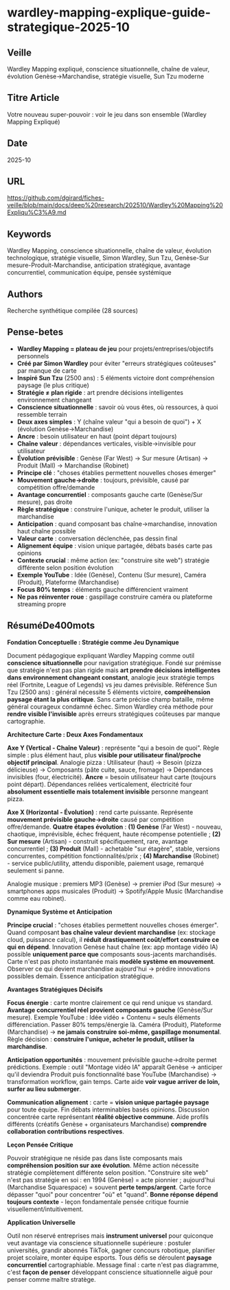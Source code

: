 # wardley-mapping-explique-guide-strategique-2025-10

## Veille
Wardley Mapping expliqué, conscience situationnelle, chaîne de valeur, évolution Genèse→Marchandise, stratégie visuelle, Sun Tzu moderne

## Titre Article
Votre nouveau super-pouvoir : voir le jeu dans son ensemble (Wardley Mapping Expliqué)

## Date
2025-10

## URL
https://github.com/dgirard/fiches-veille/blob/main/docs/deep%20research/202510/Wardley%20Mapping%20Expliqu%C3%A9.md

## Keywords
Wardley Mapping, conscience situationnelle, chaîne de valeur, évolution technologique, stratégie visuelle, Simon Wardley, Sun Tzu, Genèse-Sur mesure-Produit-Marchandise, anticipation stratégique, avantage concurrentiel, communication équipe, pensée systémique

## Authors
Recherche synthétique compilée (28 sources)

## Pense-betes
- **Wardley Mapping = plateau de jeu** pour projets/entreprises/objectifs personnels
- **Créé par Simon Wardley** pour éviter "erreurs stratégiques coûteuses" par manque de carte
- **Inspiré Sun Tzu** (2500 ans) : 5 éléments victoire dont compréhension paysage (le plus critique)
- **Stratégie ≠ plan rigide** : art prendre décisions intelligentes environnement changeant
- **Conscience situationnelle** : savoir où vous êtes, où ressources, à quoi ressemble terrain
- **Deux axes simples** : Y (chaîne valeur "qui a besoin de quoi") + X (évolution Genèse→Marchandise)
- **Ancre** : besoin utilisateur en haut (point départ toujours)
- **Chaîne valeur** : dépendances verticales, visible→invisible pour utilisateur
- **Évolution prévisible** : Genèse (Far West) → Sur mesure (Artisan) → Produit (Mall) → Marchandise (Robinet)
- **Principe clé** : "choses établies permettent nouvelles choses émerger"
- **Mouvement gauche→droite** : toujours, prévisible, causé par compétition offre/demande
- **Avantage concurrentiel** : composants gauche carte (Genèse/Sur mesure), pas droite
- **Règle stratégique** : construire l'unique, acheter le produit, utiliser la marchandise
- **Anticipation** : quand composant bas chaîne→marchandise, innovation haut chaîne possible
- **Valeur carte** : conversation déclenchée, pas dessin final
- **Alignement équipe** : vision unique partagée, débats basés carte pas opinions
- **Contexte crucial** : même action (ex: "construire site web") stratégie différente selon position évolution
- **Exemple YouTube** : Idée (Genèse), Contenu (Sur mesure), Caméra (Produit), Plateforme (Marchandise)
- **Focus 80% temps** : éléments gauche différencient vraiment
- **Ne pas réinventer roue** : gaspillage construire caméra ou plateforme streaming propre

## RésuméDe400mots

**Fondation Conceptuelle : Stratégie comme Jeu Dynamique**

Document pédagogique expliquant Wardley Mapping comme outil **conscience situationnelle** pour navigation stratégique. Fondé sur prémisse que stratégie n'est pas plan rigide mais **art prendre décisions intelligentes dans environnement changeant constant**, analogie jeux stratégie temps réel (Fortnite, League of Legends) vs jeu dames prévisible. Référence Sun Tzu (2500 ans) : général nécessite 5 éléments victoire, **compréhension paysage étant la plus critique**. Sans carte précise champ bataille, même général courageux condamné échec. Simon Wardley créa méthode pour **rendre visible l'invisible** après erreurs stratégiques coûteuses par manque cartographie.

**Architecture Carte : Deux Axes Fondamentaux**

**Axe Y (Vertical - Chaîne Valeur)** : représente "qui a besoin de quoi". Règle simple : plus élément haut, plus **visible pour utilisateur final/proche objectif principal**. Analogie pizza : Utilisateur (haut) → Besoin (pizza délicieuse) → Composants (pâte cuite, sauce, fromage) → Dépendances invisibles (four, électricité). **Ancre** = besoin utilisateur haut carte (toujours point départ). Dépendances reliées verticalement, électricité four **absolument essentielle mais totalement invisible** personne mangeant pizza.

**Axe X (Horizontal - Évolution)** : rend carte puissante. Représente **mouvement prévisible gauche→droite** causé par compétition offre/demande. **Quatre étapes évolution** : **(1) Genèse** (Far West) - nouveau, chaotique, imprévisible, échec fréquent, haute récompense potentielle ; **(2) Sur mesure** (Artisan) - construit spécifiquement, rare, avantage concurrentiel ; **(3) Produit** (Mall) - achetable "sur étagère", stable, versions concurrentes, compétition fonctionnalités/prix ; **(4) Marchandise** (Robinet) - service public/utility, attendu disponible, paiement usage, remarqué seulement si panne.

Analogie musique : premiers MP3 (Genèse) → premier iPod (Sur mesure) → smartphones apps musicales (Produit) → Spotify/Apple Music (Marchandise comme eau robinet).

**Dynamique Système et Anticipation**

**Principe crucial** : "choses établies permettent nouvelles choses émerger". Quand composant **bas chaîne valeur devient marchandise** (ex: stockage cloud, puissance calcul), il **réduit drastiquement coût/effort construire ce qui en dépend**. Innovation Genèse haut chaîne (ex: app montage vidéo IA) possible **uniquement parce que** composants sous-jacents marchandisés. Carte n'est pas photo instantanée mais **modèle système en mouvement**. Observer ce qui devient marchandise aujourd'hui → prédire innovations possibles demain. Essence anticipation stratégique.

**Avantages Stratégiques Décisifs**

**Focus énergie** : carte montre clairement ce qui rend unique vs standard. **Avantage concurrentiel réel provient composants gauche** (Genèse/Sur mesure). Exemple YouTube : Idée vidéo + Contenu = seuls éléments différenciation. Passer 80% temps/énergie là. Caméra (Produit), Plateforme (Marchandise) → **ne jamais construire soi-même, gaspillage monumental**. Règle décision : **construire l'unique, acheter le produit, utiliser la marchandise**.

**Anticipation opportunités** : mouvement prévisible gauche→droite permet prédictions. Exemple : outil "Montage vidéo IA" apparaît Genèse → anticiper qu'il deviendra Produit puis fonctionnalité base YouTube (Marchandise) → transformation workflow, gain temps. Carte aide **voir vague arriver de loin, surfer au lieu submerger**.

**Communication alignement** : carte = **vision unique partagée paysage** pour toute équipe. Fin débats interminables basés opinions. Discussion concentrée carte représentant **réalité objective commune**. Aide profils différents (créatifs Genèse + organisateurs Marchandise) **comprendre collaboration contributions respectives**.

**Leçon Pensée Critique**

Pouvoir stratégique ne réside pas dans liste composants mais **compréhension position sur axe évolution**. Même action nécessite stratégie complètement différente selon position. "Construire site web" n'est pas stratégie en soi : en 1994 (Genèse) = acte pionnier ; aujourd'hui (Marchandise Squarespace) = souvent **perte temps/argent**. Carte force dépasser "quoi" pour concentrer "où" et "quand". **Bonne réponse dépend toujours contexte** - leçon fondamentale pensée critique fournie visuellement/intuitivement.

**Application Universelle**

Outil non réservé entreprises mais **instrument universel** pour quiconque veut avantage via conscience situationnelle supérieure : postuler universités, grandir abonnés TikTok, gagner concours robotique, planifier projet scolaire, monter équipe esports. Tous défis se déroulent **paysage concurrentiel** cartographiable. Message final : carte n'est pas diagramme, c'est **façon de penser** développant conscience situationnelle aiguë pour penser comme maître stratège.
